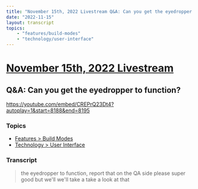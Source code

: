 ```yaml
---
title: "November 15th, 2022 Livestream Q&A: Can you get the eyedropper to function?"
date: "2022-11-15"
layout: transcript
topics:
    - "features/build-modes"
    - "technology/user-interface"
---
```

# [November 15th, 2022 Livestream](../2022-11-15.md)
## Q&A: Can you get the eyedropper to function?
https://youtube.com/embed/CREPrQ23Dt4?autoplay=1&start=8188&end=8195

### Topics
* [Features > Build Modes](../topics/features/build-modes.md)
* [Technology > User Interface](../topics/technology/user-interface.md)

### Transcript

> the eyedropper to function, report that on the QA side please super good but we'll we'll take a take a look at that
